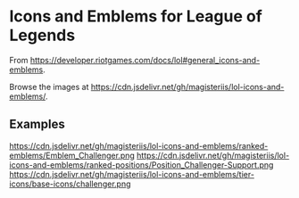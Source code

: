 # Icons and Emblems for League of Legends
From https://developer.riotgames.com/docs/lol#general_icons-and-emblems.

Browse the images at https://cdn.jsdelivr.net/gh/magisteriis/lol-icons-and-emblems/.


## Examples

https://cdn.jsdelivr.net/gh/magisteriis/lol-icons-and-emblems/ranked-emblems/Emblem_Challenger.png
https://cdn.jsdelivr.net/gh/magisteriis/lol-icons-and-emblems/ranked-positions/Position_Challenger-Support.png
https://cdn.jsdelivr.net/gh/magisteriis/lol-icons-and-emblems/tier-icons/base-icons/challenger.png
